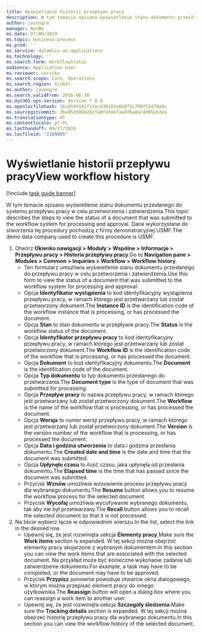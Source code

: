 ```yaml
---
title: Wyświetlanie historii przepływu pracy
description: W tym temacie opisano wyświetlenie stanu dokumentu przesłanego do systemu przepływu pracy w celu przetworzenia i zatwierdzenia.
author: jasongre
manager: AnnBe
ms.date: 07/09/2019
ms.topic: business-process
ms.prod: ''
ms.service: dynamics-ax-applications
ms.technology: ''
ms.search.form: WorkflowStatus
audience: Application User
ms.reviewer: sericks
ms.search.scope: Core, Operations
ms.search.region: Global
ms.author: jasongre
ms.search.validFrom: 2016-06-30
ms.dyn365.ops.version: Version 7.0.0
ms.openlocfilehash: 16c6594161f1fecd36183a6b8f2c798f52d70a9c
ms.sourcegitcommit: 3ba95d50b8262fa0f43d4faad76adac4d05eb3ea
ms.translationtype: HT
ms.contentlocale: pl-PL
ms.lasthandoff: 09/27/2019
ms.locfileid: "2189805"
---
```

# <a name="view-workflow-history"></a><span data-ttu-id="8a1a9-103">Wyświetlanie historii przepływu pracy</span><span class="sxs-lookup"><span data-stu-id="8a1a9-103">View workflow history</span></span>

[!include [task guide banner](../../includes/task-guide-banner.md)]

<span data-ttu-id="8a1a9-104">W tym temacie opisano wyświetlenie stanu dokumentu przesłanego do systemu przepływu pracy w celu przetworzenia i zatwierdzenia.</span><span class="sxs-lookup"><span data-stu-id="8a1a9-104">This topic describes the steps to view the status of a document that was submitted to the workflow system for processing and approval.</span></span> <span data-ttu-id="8a1a9-105">Dane wykorzystane do stworzenia tej procedury pochodzą z firmy demonstracyjnej USMF.</span><span class="sxs-lookup"><span data-stu-id="8a1a9-105">The demo data company used to create this procedure is USMF.</span></span>

1. <span data-ttu-id="8a1a9-106">Otwórz **Okienko nawigacji > Moduły > Wspólne > Informacje > Przepływu pracy > Historia przepływu pracy**.</span><span class="sxs-lookup"><span data-stu-id="8a1a9-106">Go to **Navigation pane > Modules > Common > Inquiries > Workflow > Workflow history**.</span></span>
    - <span data-ttu-id="8a1a9-107">Ten formularz umożliwia wyświetlenie stanu dokumentu przesłanego do przepływu pracy w celu przetworzenia i zatwierdzenia.</span><span class="sxs-lookup"><span data-stu-id="8a1a9-107">Use this form to view the status of a document that was submitted to the workflow system for processing and approval.</span></span>  
    - <span data-ttu-id="8a1a9-108">Opcja **Identyfikator wystąpienia** to kod identyfikacyjny wystąpienia przepływu pracy, w ramach którego jest przetwarzany lub został przetworzony dokument.</span><span class="sxs-lookup"><span data-stu-id="8a1a9-108">The **Instance ID** is the identification code of the workflow instance that is processing, or has processed the document.</span></span>  
    - <span data-ttu-id="8a1a9-109">Opcja **Stan** to stan dokumentu w przepływie pracy.</span><span class="sxs-lookup"><span data-stu-id="8a1a9-109">The **Status** is the workflow status of the document.</span></span>  
    - <span data-ttu-id="8a1a9-110">Opcja **Identyfikator przepływu pracy** to kod identyfikacyjny przepływu pracy, w ramach którego jest przetwarzany lub został przetworzony dokument.</span><span class="sxs-lookup"><span data-stu-id="8a1a9-110">The **Workflow ID** is the identification code of the workflow that is processing, or has processed the document.</span></span>  
    - <span data-ttu-id="8a1a9-111">Opcja **Dokument** to kod identyfikacyjny dokumentu.</span><span class="sxs-lookup"><span data-stu-id="8a1a9-111">The **Document** is the identification code of the document.</span></span>  
    - <span data-ttu-id="8a1a9-112">Opcja **Typ dokumentu** to typ dokumentu przesłanego do przetwarzania.</span><span class="sxs-lookup"><span data-stu-id="8a1a9-112">The **Document type** is the type of document that was submitted for processing.</span></span>  
    - <span data-ttu-id="8a1a9-113">Opcja **Przepływ pracy** to nazwa przepływu pracy, w ramach którego jest przetwarzany lub został przetworzony dokument.</span><span class="sxs-lookup"><span data-stu-id="8a1a9-113">The **Workflow** is the name of the workflow that is processing, or has processed the document.</span></span>  
    - <span data-ttu-id="8a1a9-114">Opcja **Wersja** to numer wersji przepływu pracy, w ramach którego jest przetwarzany lub został przetworzony dokument.</span><span class="sxs-lookup"><span data-stu-id="8a1a9-114">The **Version** is the version number of the workflow that is processing, or has processed the document.</span></span>  
    - <span data-ttu-id="8a1a9-115">Opcja **Data i godzina utworzenia** to data i godzina przesłania dokumentu.</span><span class="sxs-lookup"><span data-stu-id="8a1a9-115">The **Created date and time** is the date and time that the document was submitted.</span></span>  
    - <span data-ttu-id="8a1a9-116">Opcja **Upłynęło czasu** to ilość czasu, jaka upłynęła od przesłania dokumentu.</span><span class="sxs-lookup"><span data-stu-id="8a1a9-116">The **Elapsed time** is the time that has passed since the document was submitted.</span></span>  
    - <span data-ttu-id="8a1a9-117">Przycisk **Wznów** umożliwia wznowienie procesu przepływu pracy dla wybranego dokumentu.</span><span class="sxs-lookup"><span data-stu-id="8a1a9-117">The **Resume** button allows you to resume the workflow process for the selected document.</span></span>  
    - <span data-ttu-id="8a1a9-118">Przycisk **Wycofaj** umożliwia wycofywanie wybranego dokumentu, tak aby nie był przetwarzany.</span><span class="sxs-lookup"><span data-stu-id="8a1a9-118">The **Recall** button allows you to recall the selected document so that it is not processed.</span></span>   
2. <span data-ttu-id="8a1a9-119">Na liście wybierz łącze w odpowiednim wierszu.</span><span class="sxs-lookup"><span data-stu-id="8a1a9-119">In the list, select the link in the desired row.</span></span>
    - <span data-ttu-id="8a1a9-120">Upewnij się, że jest rozwinięta sekcja **Elementy pracy**.</span><span class="sxs-lookup"><span data-stu-id="8a1a9-120">Make sure the **Work items** section is expanded.</span></span> <span data-ttu-id="8a1a9-121">W tej sekcji można obejrzeć elementy pracy skojarzone z wybranym dokumentem.</span><span class="sxs-lookup"><span data-stu-id="8a1a9-121">In this section you can view the work items that are associated with the selected document.</span></span> <span data-ttu-id="8a1a9-122">Na przykład może być konieczne wykonanie zadania lub zatwierdzenie dokumentu.</span><span class="sxs-lookup"><span data-stu-id="8a1a9-122">For example, a task may have to be completed, or the document may have to be approved.</span></span>  
    - <span data-ttu-id="8a1a9-123">Przycisk **Przypisz** ponownie powoduje otwarcie okna dialogowego, w którym można przepisać element pracy do innego użytkownika.</span><span class="sxs-lookup"><span data-stu-id="8a1a9-123">The **Reassign** button will open a dialog box where you can reassign a work item to another user.</span></span>  
    - <span data-ttu-id="8a1a9-124">Upewnij się, że jest rozwinięta sekcja **Szczegóły śledzenia**.</span><span class="sxs-lookup"><span data-stu-id="8a1a9-124">Make sure the **Tracking details** section is expanded.</span></span> <span data-ttu-id="8a1a9-125">W tej sekcji można obejrzeć historię przepływu pracy dla wybranego dokumentu.</span><span class="sxs-lookup"><span data-stu-id="8a1a9-125">In this section you can view the workflow history of the selected document.</span></span>  

